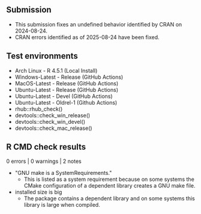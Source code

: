 ## Submission

- This submission fixes an undefined behavior identified by CRAN on 2024-08-24.
- CRAN errors identified as of 2025-08-24 have been fixed.

## Test environments

* Arch Linux - R 4.5.1 (Local Install)
* Windows-Latest - Release (GitHub Actions)
* MacOS-Latest - Release (GitHub Actions)
* Ubuntu-Latest - Release (GitHub Actions)
* Ubuntu-Latest - Devel (GitHub Actions)
* Ubuntu-Latest - Oldrel-1 (Github Actions)
* rhub::rhub_check()
* devtools::check_win_release()
* devtools::check_win_devel()
* devtools::check_mac_release()

## R CMD check results

0 errors | 0 warnings | 2 notes

- "GNU make is a SystemRequirements."
  * This is listed as a system requirement because on some systems the CMake
    configuration of a dependent library creates a GNU make file.
- installed size is big
  * The package contains a dependent library and on some systems this library
    is large when compiled.
